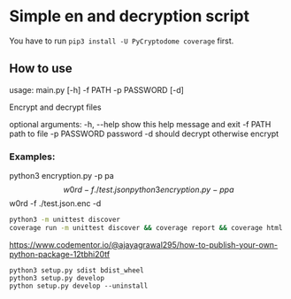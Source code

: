 # Simple en and decryption script

You have to run `pip3 install -U PyCryptodome coverage` first.

## How to use

usage: main.py [-h] -f PATH -p PASSWORD [-d]

Encrypt and decrypt files

optional arguments:
  -h, --help   show this help message and exit
  -f PATH      path to file
  -p PASSWORD  password
  -d           should decrypt otherwise encrypt

### Examples:

python3 encryption.py -p pa$$w0rd -f ./test.json
python3 encryption.py -p pa$$w0rd -f ./test.json.enc -d



```bash
python3 -m unittest discover
coverage run -m unittest discover && coverage report && coverage html
```


https://www.codementor.io/@ajayagrawal295/how-to-publish-your-own-python-package-12tbhi20tf

```
python3 setup.py sdist bdist_wheel
python3 setup.py develop
python setup.py develop --uninstall
```